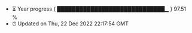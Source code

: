 - ⏳ Year progress { █████████████████████████████▁ } 97.51 %
- ⏰ Updated on Thu, 22 Dec 2022 22:17:54 GMT

